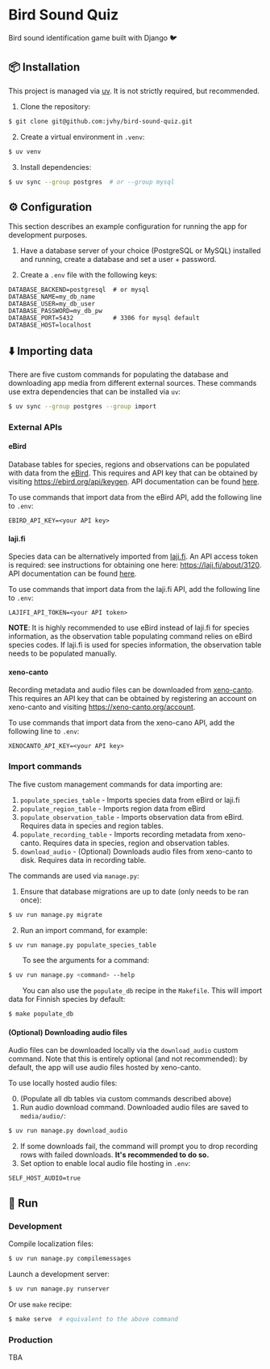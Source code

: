 # Bird Sound Quiz

Bird sound identification game built with Django 🐦


## 📦 Installation

This project is managed via [uv](https://docs.astral.sh/uv/). It is not strictly required, but recommended.

1. Clone the repository:
```bash
$ git clone git@github.com:jvhy/bird-sound-quiz.git
```

2. Create a virtual environment in `.venv`:
```bash
$ uv venv
```

3. Install dependencies:
```bash
$ uv sync --group postgres  # or --group mysql
```


## ⚙️ Configuration

This section describes an example configuration for running the app for development purposes.

1. Have a database server of your choice (PostgreSQL or MySQL) installed and running, create a database and set a user + password.

2. Create a `.env` file with the following keys:
```
DATABASE_BACKEND=postgresql  # or mysql
DATABASE_NAME=my_db_name
DATABASE_USER=my_db_user
DATABASE_PASSWORD=my_db_pw
DATABASE_PORT=5432           # 3306 for mysql default
DATABASE_HOST=localhost
```

## ⬇️ Importing data

There are five custom commands for populating the database and downloading app media from different external sources. These commands use extra dependencies that can be installed via `uv`:
```bash
$ uv sync --group postgres --group import
```

### External APIs
#### eBird

Database tables for species, regions and observations can be populated with data from the [eBird](https://ebird.org/home). This requires and API key that can be obtained by visiting https://ebird.org/api/keygen. API documentation can be found [here](https://documenter.getpostman.com/view/664302/S1ENwy59).

To use commands that import data from the eBird API, add the following line to `.env`:
```
EBIRD_API_KEY=<your API key>
```

#### laji.fi

Species data can be alternatively imported from [laji.fi](https://laji.fi). An API access token is required: see instructions for obtaining one here: https://laji.fi/about/3120. API documentation can be found [here](https://api.laji.fi/explorer/).

To use commands that import data from the laji.fi API, add the following line to `.env`:
```
LAJIFI_API_TOKEN=<your API token>
```

**NOTE**: It is highly recommended to use eBird instead of laji.fi for species information, as the observation table populating command relies on eBird species codes. If laji.fi is used for species information, the observation table needs to be populated manually.

#### xeno-canto

Recording metadata and audio files can be downloaded from [xeno-canto](https://xeno-canto.org). This requires an API key that can be obtained by registering an account on xeno-canto and visiting https://xeno-canto.org/account.

To use commands that import data from the xeno-cano API, add the following line to `.env`:
```
XENOCANTO_API_KEY=<your API key>
```

### Import commands

The five custom management commands for data importing are:

1. `populate_species_table` - Imports species data from eBird or laji.fi
2. `populate_region_table` - Imports region data from eBird
3. `populate_observation_table` - Imports observation data from eBird. Requires data in species and region tables.
4. `populate_recording_table` - Imports recording metadata from xeno-canto. Requires data in species, region and observation tables.
5. `download_audio` - (Optional) Downloads audio files from xeno-canto to disk. Requires data in recording table.

The commands are used via `manage.py`:

1. Ensure that database migrations are up to date (only needs to be ran once):
```bash
$ uv run manage.py migrate
```

2. Run an import command, for example:
```bash
$ uv run manage.py populate_species_table
```

&ensp;&ensp;&ensp;&ensp;To see the arguments for a command:
```bash
$ uv run manage.py <command> --help
```

&ensp;&ensp;&ensp;&ensp;You can also use the `populate_db` recipe in the `Makefile`. This will import data for Finnish species by default:
```bash
$ make populate_db
```


#### (Optional) Downloading audio files

Audio files can be downloaded locally via the `download_audio` custom command. Note that this is entirely optional (and not recommended): by default, the app will use audio files hosted by xeno-canto.

To use locally hosted audio files:

0. (Populate all db tables via custom commands described above)
1. Run audio download command. Downloaded audio files are saved to `media/audio/`:
```bash
$ uv run manage.py download_audio
```
2. If some downloads fail, the command will prompt you to drop recording rows with failed downloads. **It's recommended to do so.**
3. Set option to enable local audio file hosting in `.env`:
```
SELF_HOST_AUDIO=true
```


## 🚀 Run


### Development

Compile localization files:

```bash
$ uv run manage.py compilemessages
```

Launch a development server:

```bash
$ uv run manage.py runserver
```

Or use `make` recipe:
```bash
$ make serve  # equivalent to the above command
```


### Production

TBA
